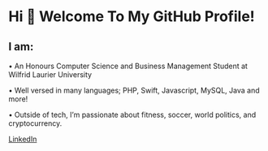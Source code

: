 # Hi 👋 Welcome To My GitHub Profile!

## I am:
  • An Honours Computer Science and Business Management Student at Wilfrid Laurier University

  • Well versed in many languages; PHP, Swift, Javascript, MySQL, Java and more!
  
  • Outside of tech, I’m passionate about fitness, soccer, world politics, and cryptocurrency.

[LinkedIn](https://www.linkedin.com/in/pierce-goulimis) 

